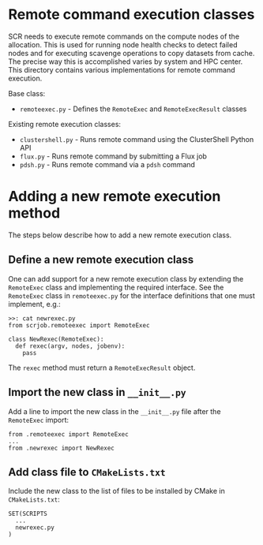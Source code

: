 # Remote command execution classes
SCR needs to execute remote commands on the compute nodes of the allocation.
This is used for running node health checks to detect failed nodes
and for executing scavenge operations to copy datasets from cache.
The precise way this is accomplished varies by system and HPC center.
This directory contains various implementations for remote command execution.

Base class:
- ``remoteexec.py`` - Defines the ``RemoteExec`` and ``RemoteExecResult`` classes

Existing remote execution classes:
- ``clustershell.py`` - Runs remote command using the ClusterShell Python API
- ``flux.py`` - Runs remote command by submitting a Flux job
- ``pdsh.py`` - Runs remote command via a ``pdsh`` command

# Adding a new remote execution method

The steps below describe how to add a new remote execution class.

## Define a new remote execution class
One can add support for a new remote execution class by extending
the `RemoteExec` class and implementing the required interface.
See the `RemoteExec` class in `remoteexec.py`
for the interface definitions that one must implement, e.g.:

    >>: cat newrexec.py
    from scrjob.remoteexec import RemoteExec

    class NewRexec(RemoteExec):
      def rexec(argv, nodes, jobenv):
        pass

The ``rexec`` method must return a ``RemoteExecResult`` object.

## Import the new class in `__init__.py`
Add a line to import the new class in the `__init__.py` file
after the ``RemoteExec`` import:

    from .remoteexec import RemoteExec
    ...
    from .newrexec import NewRexec

## Add class file to `CMakeLists.txt`
Include the new class to the list of files to be installed by CMake in `CMakeLists.txt`:

    SET(SCRIPTS
      ...
      newrexec.py
    )
